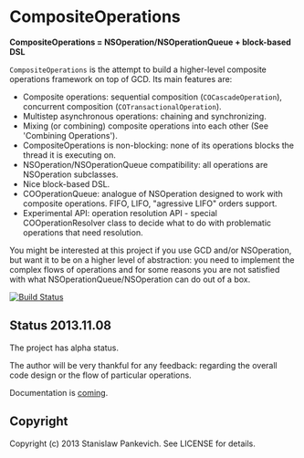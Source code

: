 # CompositeOperations 

**CompositeOperations = NSOperation/NSOperationQueue + block-based DSL**
 
`CompositeOperations` is the attempt to build a higher-level composite operations framework on top of GCD. Its main features are:

* Composite operations: sequential composition (`COCascadeOperation`), concurrent composition (`COTransactionalOperation`). 
* Multistep asynchronous operations: chaining and synchronizing.
* Mixing (or combining) composite operations into each other (See 'Combining Operations').
* CompositeOperations is non-blocking: none of its operations blocks the thread it is executing on.
* NSOperation/NSOperationQueue compatibility: all operations are NSOperation subclasses.
* Nice block-based DSL.
* COOperationQueue: analogue of NSOperation designed to work with composite operations. FIFO, LIFO, "agressive LIFO" orders support.
* Experimental API: operation resolution API - special COOperationResolver class to decide what to do with problematic operations that need resolution.

You might be interested at this project if you use GCD and/or NSOperation, but want it to be on a higher level of abstraction: you need to implement the complex flows of operations and for some reasons you are not satisfied with what NSOperationQueue/NSOperation can do out of a box.

[![Build Status](https://travis-ci.org/stanislaw/CompositeOperations.png?branch=master)](https://travis-ci.org/stanislaw/CompositeOperations)

## Status 2013.11.08

The project has alpha status. 

The author will be very thankful for any feedback: regarding the overall code design or the flow of particular operations.

Documentation is [coming](https://github.com/stanislaw/CompositeOperations/blob/master/Documentation/Index.md).

## Copyright

Copyright (c) 2013 Stanislaw Pankevich. See LICENSE for details.

